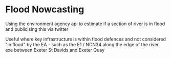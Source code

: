 # Flood Nowcasting

Using the environment agency api to estimate if a section of river is in flood and publicising this via twitter

Useful where key infrastructure is within flood defences and not considered "in flood" by the EA - such as the E1 / NCN34 along the edge of the river exe between Exeter St Davids and Exeter Quay
